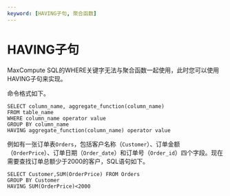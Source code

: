 ```yaml
---
keyword: [HAVING子句, 聚合函数]
---
```


# HAVING子句

MaxCompute SQL的WHERE关键字无法与聚合函数一起使用，此时您可以使用HAVING子句来实现。

命令格式如下。

```
SELECT column_name, aggregate_function(column_name)
FROM table_name
WHERE column_name operator value
GROUP BY column_name
HAVING aggregate_function(column_name) operator value
```

例如有一张订单表`Orders`，包括客户名称（`Customer`）、订单金额（`OrderPrice`）、订单日期（`Order_date`）和订单号（`Order_id`）四个字段。现在需要查找订单总额少于2000的客户，SQL语句如下。

```
SELECT Customer,SUM(OrderPrice) FROM Orders
GROUP BY Customer
HAVING SUM(OrderPrice)<2000
```

